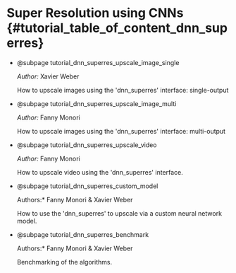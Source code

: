 Super Resolution using CNNs {#tutorial_table_of_content_dnn_superres}
============================

-   @subpage tutorial_dnn_superres_upscale_image_single

    *Author:* Xavier Weber

    How to upscale images using the 'dnn_superres' interface: single-output

-   @subpage tutorial_dnn_superres_upscale_image_multi

    *Author:* Fanny Monori

    How to upscale images using the 'dnn_superres' interface: multi-output

-   @subpage tutorial_dnn_superres_upscale_video

    *Author:* Fanny Monori

    How to upscale video using the 'dnn_superres' interface.

-   @subpage tutorial_dnn_superres_custom_model

    Authors:* Fanny Monori & Xavier Weber

    How to use the 'dnn_superres' to upscale via a custom neural network model.

-   @subpage tutorial_dnn_superres_benchmark

    Authors:* Fanny Monori & Xavier Weber

    Benchmarking of the algorithms.
